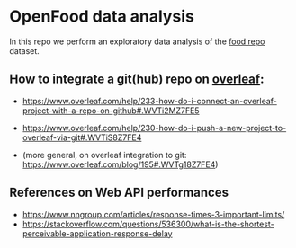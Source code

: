 # OpenFood data analysis 

In this repo we perform an exploratory data analysis of the [food repo](https://www.openfood.ch)
dataset.
 
## How to integrate a git(hub) repo on [overleaf](https://www.overleaf.com/dash):

- https://www.overleaf.com/help/233-how-do-i-connect-an-overleaf-project-with-a-repo-on-github#.WVTi2MZ7FE5
- https://www.overleaf.com/help/230-how-do-i-push-a-new-project-to-overleaf-via-git#.WVTiS8Z7FE4

- (more general, on overleaf integration to git: https://www.overleaf.com/blog/195#.WVTg18Z7FE4)


## References on Web API performances

- https://www.nngroup.com/articles/response-times-3-important-limits/
- https://stackoverflow.com/questions/536300/what-is-the-shortest-perceivable-application-response-delay 
